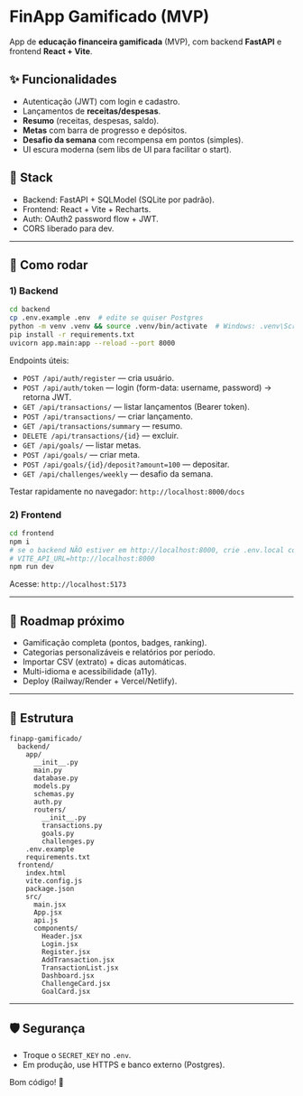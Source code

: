 # FinApp Gamificado (MVP)

App de **educação financeira gamificada** (MVP), com backend **FastAPI** e frontend **React + Vite**.

## ✨ Funcionalidades
- Autenticação (JWT) com login e cadastro.
- Lançamentos de **receitas/despesas**.
- **Resumo** (receitas, despesas, saldo).
- **Metas** com barra de progresso e depósitos.
- **Desafio da semana** com recompensa em pontos (simples).
- UI escura moderna (sem libs de UI para facilitar o start).

## 🧱 Stack
- Backend: FastAPI + SQLModel (SQLite por padrão).
- Frontend: React + Vite + Recharts.
- Auth: OAuth2 password flow + JWT.
- CORS liberado para dev.

---

## 🚀 Como rodar

### 1) Backend
```bash
cd backend
cp .env.example .env  # edite se quiser Postgres
python -m venv .venv && source .venv/bin/activate  # Windows: .venv\Scripts\activate
pip install -r requirements.txt
uvicorn app.main:app --reload --port 8000
```

Endpoints úteis:
- `POST /api/auth/register` — cria usuário.
- `POST /api/auth/token` — login (form-data: username, password) → retorna JWT.
- `GET /api/transactions/` — listar lançamentos (Bearer token).
- `POST /api/transactions/` — criar lançamento.
- `GET /api/transactions/summary` — resumo.
- `DELETE /api/transactions/{id}` — excluir.
- `GET /api/goals/` — listar metas.
- `POST /api/goals/` — criar meta.
- `POST /api/goals/{id}/deposit?amount=100` — depositar.
- `GET /api/challenges/weekly` — desafio da semana.

Testar rapidamente no navegador: `http://localhost:8000/docs`

### 2) Frontend
```bash
cd frontend
npm i
# se o backend NÃO estiver em http://localhost:8000, crie .env.local com:
# VITE_API_URL=http://localhost:8000
npm run dev
```

Acesse: `http://localhost:5173`

---

## 🧭 Roadmap próximo
- Gamificação completa (pontos, badges, ranking).
- Categorias personalizáveis e relatórios por período.
- Importar CSV (extrato) + dicas automáticas.
- Multi-idioma e acessibilidade (a11y).
- Deploy (Railway/Render + Vercel/Netlify).

---

## 📂 Estrutura
```
finapp-gamificado/
  backend/
    app/
      __init__.py
      main.py
      database.py
      models.py
      schemas.py
      auth.py
      routers/
        __init__.py
        transactions.py
        goals.py
        challenges.py
    .env.example
    requirements.txt
  frontend/
    index.html
    vite.config.js
    package.json
    src/
      main.jsx
      App.jsx
      api.js
      components/
        Header.jsx
        Login.jsx
        Register.jsx
        AddTransaction.jsx
        TransactionList.jsx
        Dashboard.jsx
        ChallengeCard.jsx
        GoalCard.jsx
```

---

## 🛡️ Segurança
- Troque o `SECRET_KEY` no `.env`.
- Em produção, use HTTPS e banco externo (Postgres).

Bom código! 💙
